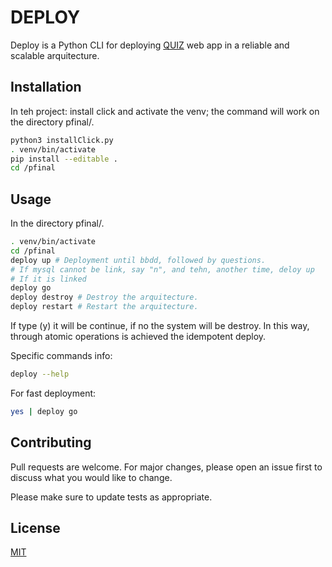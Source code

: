 # DEPLOY

Deploy is a Python CLI for deploying [QUIZ](https://github.com/CORE-UPM/quiz_2019) web app in a reliable and scalable arquitecture.

## Installation

In teh project: install click and activate the venv; the command will work on the directory pfinal/.

```bash
python3 installClick.py
. venv/bin/activate
pip install --editable .
cd /pfinal
```

## Usage

In the directory pfinal/.
```bash
. venv/bin/activate
cd /pfinal
deploy up # Deployment until bbdd, followed by questions.
# If mysql cannot be link, say "n", and tehn, another time, deloy up
# If it is linked
deploy go
deploy destroy # Destroy the arquitecture.
deploy restart # Restart the arquitecture.

```
If type (y) it will be continue, if no the system will be destroy.
In this way, through atomic operations is achieved the idempotent deploy.

Specific commands info:

```bash
deploy --help
```

For fast deployment:
```bash
yes | deploy go
```

## Contributing
Pull requests are welcome. For major changes, please open an issue first to discuss what you would like to change.

Please make sure to update tests as appropriate.

## License
[MIT](https://choosealicense.com/licenses/mit/)





